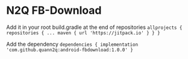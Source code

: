 # N2Q FB-Download

Add it in your root build.gradle at the end of repositories
`allprojects {
    repositories {
        ...
        maven { url 'https://jitpack.io' }
    }
}`

Add the dependency
`dependencies {
    implementation 'com.github.quann2q:android-fbdownload:1.0.0'
}`